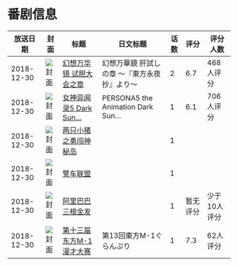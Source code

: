 # 番剧信息

|放送日期|封面|标题|日文标题|话数|评分|评分人数|
|---|---|---|---|---|---|---|
|2018-12-30|![封面](https://lain.bgm.tv/pic/cover/c/5e/aa/246771_m5m46.jpg)|[幻想万华镜 试胆大会之章](https://bangumi.tv/subject/246771)|幻想万華鏡 肝試しの章 ～『東方永夜抄』より～|2|6.7|468人评分|
|2018-12-30|![封面](https://lain.bgm.tv/pic/cover/c/4c/03/262382_hH1Wp.jpg)|[女神异闻录5 Dark Sun…](https://bangumi.tv/subject/262382)|PERSONA5 the Animation Dark Sun…|1|6.1|706人评分|
|2018-12-30|![封面](https://lain.bgm.tv/pic/cover/c/55/9a/271658_kTCEJ.jpg)|[两只小猪之勇闯神秘岛](https://bangumi.tv/subject/271658)||1|||
|2018-12-30|![封面](https://lain.bgm.tv/pic/cover/c/7f/12/271660_06vet.jpg)|[警车联盟](https://bangumi.tv/subject/271660)||1|||
|2018-12-30|![封面](https://lain.bgm.tv/pic/cover/c/4d/d9/271661_UHubl.jpg)|[阿里巴巴三根金发](https://bangumi.tv/subject/271661)||1|暂无评分|少于10人评分|
|2018-12-30|![封面](https://lain.bgm.tv/pic/cover/c/67/7c/274232_FF5Nd.jpg)|[第十三届东方M-1漫才大赛](https://bangumi.tv/subject/274232)|第13回東方M-1ぐらんぷり|1|7.3|62人评分|
